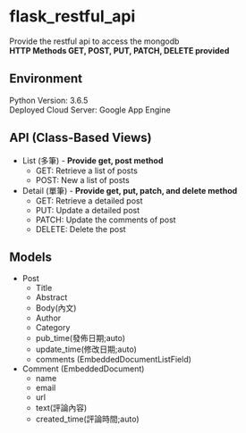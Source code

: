 # flask_restful_api
Provide the restful api to access the mongodb  
**HTTP Methods GET, POST, PUT, PATCH, DELETE provided**

## Environment
Python Version: 3.6.5  
Deployed Cloud Server: Google App Engine

## API (Class-Based Views)
* List (多筆) - **Provide get, post method**
  * GET: Retrieve a list of posts
  * POST: New a list of posts
* Detail (單筆) - **Provide get, put, patch, and delete method**
  * GET: Retrieve a detailed post
  * PUT: Update a detailed post
  * PATCH: Update the comments of post
  * DELETE: Delete the post

## Models
* Post
  * Title
  * Abstract
  * Body(內文)
  * Author
  * Category
  * pub_time(發佈日期;auto)
  * update_time(修改日期;auto)
  * comments (EmbeddedDocumentListField)
* Comment (EmbeddedDocument)
  * name
  * email
  * url
  * text(評論內容)
  * created_time(評論時間;auto)
